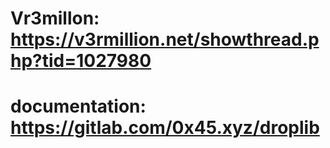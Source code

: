 # Vr3millon: https://v3rmillion.net/showthread.php?tid=1027980
# documentation: https://gitlab.com/0x45.xyz/droplib
